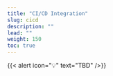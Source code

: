 ```yaml
---
title: "CI/CD Integration"
slug: cicd
description: ""
lead: ""
weight: 150
toc: true
---
```


{{< alert icon="💡" text="TBD" />}}
